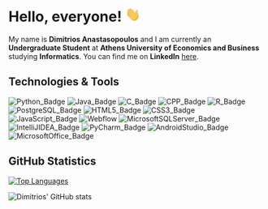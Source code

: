 # Hello, everyone! <img src="https://raw.githubusercontent.com/dimitrios-anastasopoulos/dimitrios-anastasopoulos/main/wave.gif" width="30px">

My name is **Dimitrios Anastasopoulos** and I am currently an **Undergraduate Student** at **Athens University of Economics and Business** studying **Informatics**. You can find me on **LinkedIn** [here](https://www.linkedin.com/in/dimitrios-anastasopoulos/).

## Technologies & Tools

![Python_Badge](https://img.shields.io/badge/-Python-3776AB?style=for-the-badge&logo=python&logoColor=white)
![Java_Badge](https://img.shields.io/badge/-Java-007396?style=for-the-badge&logo=java&logoColor=white)
![C_Badge](https://img.shields.io/badge/-C-A8B9CC?style=for-the-badge&logo=c&logoColor=white)
![CPP_Badge](https://img.shields.io/badge/-C++-00599C?style=for-the-badge&logo=cplusplus&logoColor=white)
![R_Badge](https://img.shields.io/badge/-R-276DC3?style=for-the-badge&logo=r&logoColor=white)
![PostgreSQL_Badge](https://img.shields.io/badge/-PostgreSQL-4169E1?style=for-the-badge&logo=postgresql&logoColor=white)
![HTML5_Badge](https://img.shields.io/badge/-HTML-E34F26?style=for-the-badge&logo=html5&logoColor=white)
![CSS3_Badge](https://img.shields.io/badge/-CSS-1572B6?style=for-the-badge&logo=css3&logoColor=white)
![JavaScript_Badge](https://img.shields.io/badge/-JavaScript-F7DF1E?style=for-the-badge&logo=javascript&logoColor=white)
![Webflow](https://img.shields.io/badge/-Webflow-4353FF?style=for-the-badge&logo=webflow&logoColor=white)
![MicrosoftSQLServer_Badge](https://img.shields.io/badge/-Microsoft%20SQL%20Server-CC2927?style=for-the-badge&logo=microsoftsqlserver&logoColor=white)
![IntelliJIDEA_Badge](https://img.shields.io/badge/-IntelliJ%20IDEA-000000?style=for-the-badge&logo=intellijidea&logoColor=white)
![PyCharm_Badge](https://img.shields.io/badge/-PyCharm-000000?style=for-the-badge&logo=pycharm&logoColor=white)
![AndroidStudio_Badge](https://img.shields.io/badge/-Android%20Studio-3DDC84?style=for-the-badge&logo=androidstudio&logoColor=white)
![MicrosoftOffice_Badge](https://img.shields.io/badge/-Microsoft%20Office-D83B01?style=for-the-badge&logo=microsoftoffice&logoColor=white)

## GitHub Statistics

[![Top Languages](https://github-readme-stats.vercel.app/api/top-langs/?username=dimitrios-anastasopoulos&theme=tokyonight&layout=compact)](https://github.com/dimitrios-anastasopoulos/github-readme-stats)

![Dimitrios' GitHub stats](https://github-readme-stats.vercel.app/api?username=dimitrios-anastasopoulos&theme=tokyonight&show_icons=true)

<!-- Resources -->
<!-- Icons: https://simpleicons.org/ -->
<!-- Shields: https://shields.io/ -->
<!-- GitHub Statistics: https://github.com/anuraghazra/github-readme-stats -->
